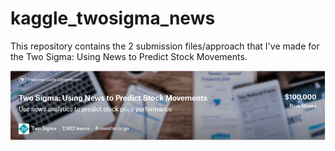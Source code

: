 # kaggle_twosigma_news

This repository contains the 2 submission files/approach that I've made for the Two Sigma: Using News to Predict Stock Movements.

![alt text](https://github.com/LeafaRMclb/kaggle_twosigma_news/blob/master/comp_header.PNG)
